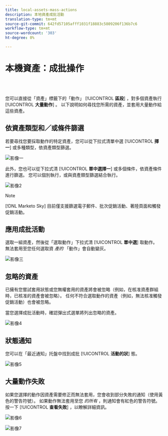 ```yaml
---
title: local-assets-mass-actions
description: 本地資產成批活動
translation-type: tm+mt
source-git-commit: 642fd57105afff1031f18883c5809206f136b7c6
workflow-type: tm+mt
source-wordcount: '303'
ht-degree: 0%

---
```



# 本機資產：成批操作

<br> 

您可以直接從「資產」標籤下的「動作」 [!UICONTROL **區段**] ，對多個資產執行 [!UICONTROL **大量動作**] 。 以下說明如何尋找您所需的資產，並套用大量動作給這些資產。

## 依資產類型和／或條件篩選

若要尋找您要採取動作的特定資產，您可以從下拉式清單中選 [!UICONTROL **擇一**] 或多種類型，依資產類型篩選。

![影像一](/help/sky/assets/programs/local-assets-mass-actions/local-assets-mass-actions-1.png)

此外，您也可以從下拉式清 [!UICONTROL **單中選擇一**] 或多個條件，依資產條件進行篩選。 您可以個別執行，或與資產類型篩選結合執行。

![影像2](/help/sky/assets/programs/local-assets-mass-actions/local-assets-mass-actions-2.png)

>[!NOTE]
>
>[!DNL Marketo Sky] 目前僅支援篩選電子郵件、批次促銷活動、著陸頁面和觸發促銷活動。

## 應用成批活動

選取一組資產，然後從「選取動作」下拉式清 [!UICONTROL **單中選**] 取動作。 無法套用至您任何選取資 _產的_ 「動作」會自動變灰。

![影像三](/help/sky/assets/programs/local-assets-mass-actions/local-assets-mass-actions-3.png)

## 忽略的資產

已擁有您嘗試套用狀態或您無權套用的資產將會被忽略（例如，在核准資產群組時，已核准的資產會被忽略）。 任何不符合選取動作的資產（例如，無法核准觸發促銷活動）也會被忽略。

當您選擇成批活動時，確認彈出式選單將列出忽略的資產。

![影像4](/help/sky/assets/programs/local-assets-mass-actions/local-assets-mass-actions-4.png)

## 狀態通知

您可以在「最近通知」托盤中找到成批 [!UICONTROL **活動的狀**] 態。

![影像5](/help/sky/assets/programs/local-assets-mass-actions/local-assets-mass-actions-5.png)

## 大量動作失敗

如果您選擇的動作因資產需要修正而無法套用，您會收到部分失敗的通知（使用黃色的警告符號）。 如果動作無法套用至您 _的所有_ ，則通知會有紅色的警告符號。 按一下 [!UICONTROL **查看失敗**] ，以瞭解詳細資訊。

![影像6](/help/sky/assets/programs/local-assets-mass-actions/local-assets-mass-actions-6.png)

![影像7](/help/sky/assets/programs/local-assets-mass-actions/local-assets-mass-actions-7.png)
